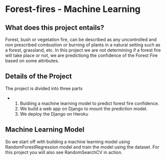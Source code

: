 # Forest-fires - Machine Learning

## What does this project entails?
Forest, bush or vegetation fire, can be described as any uncontrolled and non prescribed combustion or burning of plants in
a natural setting such as a forest, grassland, etc.
In this project we are not determining if a forest fire will take place or not, we are predictiong the confidence of the Forest Fire based on some attributes.

## Details of the Project
The project is divided into three parts
- 1. Buidiing a machine learning model to predict forest fire confidence.
  2. We build a web app on Django to mount the prediction model.
  3. We deploy the Django on Heroku

## Machine Learning Model
So we start off with building a machine learning model using RandomForestRegression model and train the model using the dataset.
For this project you will also see RandomSearchCV in action.
